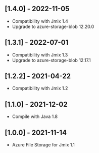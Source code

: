 ## [1.4.0] - 2022-11-05

- Compatibility with Jmix 1.4
- Upgrade to azure-storage-blob 12.20.0
 
## [1.3.1] - 2022-07-01

- Compatibility with Jmix 1.3
- Upgrade to azure-storage-blob 12.17.1

## [1.2.2] - 2021-04-22

- Compatibility with Jmix 1.2

## [1.1.0] - 2021-12-02

- Compile with Java 1.8

## [1.0.0] - 2021-11-14

- Azure File Storage for Jmix 1.1
